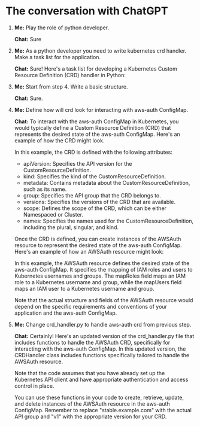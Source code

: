# The conversation with ChatGPT

1. __Me:__ Play the role of python developer.

   __Chat:__ Sure
2. __Me:__ As a python developer you need to write kubernetes crd handler. Make a task list for the application.
   
   __Chat:__ Sure! Here's a task list for developing a Kubernetes Custom Resource Definition (CRD) handler in Python:
3. __Me:__ Start from step 4. Write a basic structure.
    
    __Chat:__ Sure.
4. __Me:__ Define how will crd look for interacting with aws-auth ConfigMap.

    __Chat:__ To interact with the aws-auth ConfigMap in Kubernetes, you would typically define a Custom Resource Definition (CRD) that represents the desired state of the aws-auth ConfigMap. Here's an example of how the CRD might look.

    In this example, the CRD is defined with the following attributes:

    * apiVersion: Specifies the API version for the CustomResourceDefinition.
    * kind: Specifies the kind of the CustomResourceDefinition.
    * metadata: Contains metadata about the CustomResourceDefinition, such as its name.
    * group: Specifies the API group that the CRD belongs to.
    * versions: Specifies the versions of the CRD that are available.
    * scope: Defines the scope of the CRD, which can be either Namespaced or Cluster.
    * names: Specifies the names used for the CustomResourceDefinition, including the plural, singular, and kind.

    Once the CRD is defined, you can create instances of the AWSAuth resource to represent the desired state of the aws-auth ConfigMap. Here's an example of how an AWSAuth resource might look:

    In this example, the AWSAuth resource defines the desired state of the aws-auth ConfigMap. It specifies the mapping of IAM roles and users to Kubernetes usernames and groups. The mapRoles field maps an IAM role to a Kubernetes username and group, while the mapUsers field maps an IAM user to a Kubernetes username and group.

    Note that the actual structure and fields of the AWSAuth resource would depend on the specific requirements and conventions of your application and the aws-auth ConfigMap.
5. __Me:__ Change crd_handler.py to handle aws-auth crd from previous step.

    __Chat:__ Certainly! Here's an updated version of the crd_handler.py file that includes functions to handle the AWSAuth CRD, specifically for interacting with the aws-auth ConfigMap. In this updated version, the CRDHandler class includes functions specifically tailored to handle the AWSAuth resource.

    Note that the code assumes that you have already set up the Kubernetes API client and have appropriate authentication and access control in place.

    You can use these functions in your code to create, retrieve, update, and delete instances of the AWSAuth resource in the aws-auth ConfigMap. Remember to replace "stable.example.com" with the actual API group and "v1" with the appropriate version for your CRD.